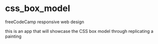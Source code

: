 # css_box_model

freeCodeCamp responsive web design

this is an app that will showcase the CSS box model through replicating a painting
